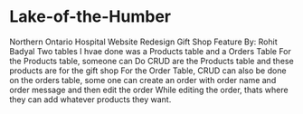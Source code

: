 # Lake-of-the-Humber
Northern Ontario Hospital Website Redesign
Gift Shop Feature By: Rohit Badyal
Two tables I hvae done was a Products table and a Orders Table 
For the Products table, someone can Do CRUD are the Products table and these products are for the gift shop
For the Order Table, CRUD can also be done on the orders table, some one can create an order with order name and order message and then edit the order
While editing the order, thats where they can add whatever products they want.
